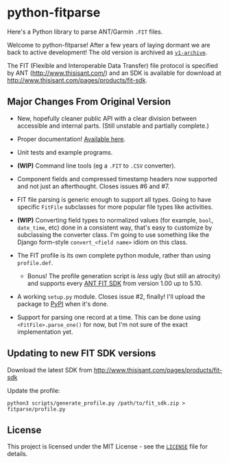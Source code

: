 python-fitparse
===============

Here's a Python library to parse ANT/Garmin `.FIT` files.

Welcome to python-fitparse! After a few years of laying dormant we are back to
active development! The old version is archived as
[`v1-archive`](https://github.com/dtcooper/python-fitparse/releases/tag/v1-archive).

The FIT (Flexible and Interoperable Data Transfer) file protocol is specified by
ANT (http://www.thisisant.com/) and an SDK is available for download at
http://www.thisisant.com/pages/products/fit-sdk.

Major Changes From Original Version
-----------------------------------

  * New, hopefully cleaner public API with a clear division between accessible
    and internal parts. (Still unstable and partially complete.)

  * Proper documentation!
    [Available here](http://dtcooper.github.com/python-fitparse/).

  * Unit tests and example programs.

  * **(WIP)** Command line tools (eg a `.FIT` to `.CSV` converter).

  * Component fields and compressed timestamp headers now supported and not
    just an afterthought. Closes issues #6 and #7.

  * FIT file parsing is generic enough to support all types. Going to have
    specific `FitFile` subclasses for more popular file types like activities.

  * **(WIP)** Converting field types to normalized values (for example,
    `bool`, `date_time`, etc) done in a consistent way, that's easy to
    customize by subclassing the converter class. I'm going to use something
    like the Django form-style `convert_<field name>` idiom on this class.

  * The FIT profile is its own complete python module, rather than using
    `profile.def`.

    * Bonus! The profile generation script is _less_ ugly (but still an
      atrocity) and supports every
      [ANT FIT SDK](http://www.thisisant.com/resources/fit) from version 1.00
      up to 5.10.

  * A working `setup.py` module. Closes issue #2, finally! I'll upload the
    package to [PyPI](http://pypi.python.org/) when it's done.

  * Support for parsing one record at a time. This can be done using
    `<FitFile>.parse_one()` for now, but I'm not sure of the exact
    implementation yet.
    
    
Updating to new FIT SDK versions
--------------------------------
Download the latest SDK from http://www.thisisant.com/pages/products/fit-sdk

Update the profile:
```
python3 scripts/generate_profile.py /path/to/fit_sdk.zip > fitparse/profile.py
```

License
-------

This project is licensed under the MIT License - see the [`LICENSE`](LICENSE)
file for details.
